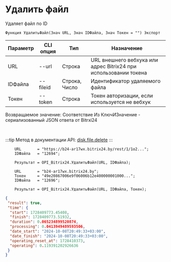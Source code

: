 ﻿---
sidebar_position: 4
---

# Удалить файл
 Удаляет файл по ID



`Функция УдалитьФайл(Знач URL, Знач IDФайла, Знач Токен = "") Экспорт`

  | Параметр | CLI опция | Тип | Назначение |
  |-|-|-|-|
  | URL | --url | Строка | URL внешнего вебхука или адрес Bitrix24 при использовании токена |
  | IDФайла | --fileid | Строка, Число | Идентификатор удаляемого файла |
  | Токен | --token | Строка | Токен авторизации, если используется не вебхук |

  
  Возвращаемое значение:   Соответствие Из КлючИЗначение - сериализованный JSON ответа от Bitrxi24

<br/>

:::tip
Метод в документации API: [disk.file.delete](https://dev.1c-bitrix.ru/rest_help/disk/file/disk_file_delete.php)
:::
<br/>


```bsl title="Пример кода"
    URL       = "https://b24-ar17wx.bitrix24.by/rest/1/1o2...";
    IDФайла   = "12694";

    Результат = OPI_Bitrix24.УдалитьФайл(URL, IDФайла);

    URL       = "b24-ar17wx.bitrix24.by";
    Токен     = "49e20867006e9f06006b12e400000001000...";
    IDФайла   = "12696";

    Результат = OPI_Bitrix24.УдалитьФайл(URL, IDФайла, Токен);
```
    



```json title="Результат"
{
 "result": true,
 "time": {
  "start": 1728409773.45408,
  "finish": 1728409773.51932,
  "duration": 0.065234899520874,
  "processing": 0.0413949489593506,
  "date_start": "2024-10-08T20:49:33+03:00",
  "date_finish": "2024-10-08T20:49:33+03:00",
  "operating_reset_at": 1728410373,
  "operating": 0.119391202926636
 }
}
```
